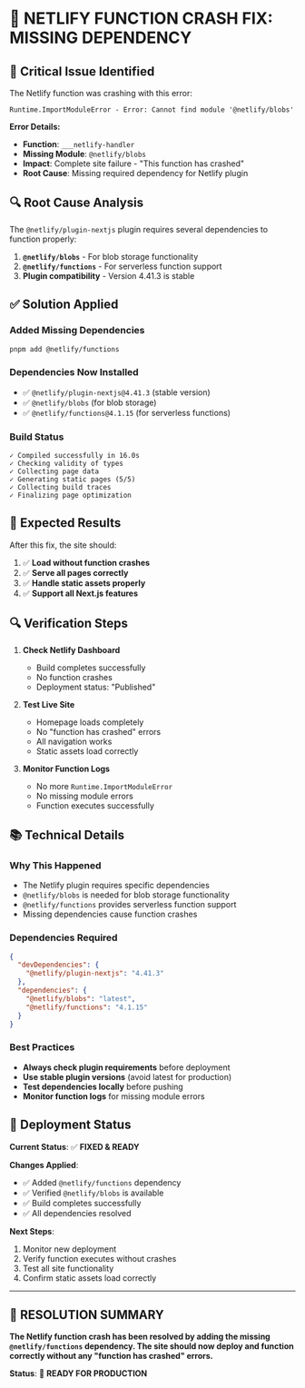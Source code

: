 # 🚨 **NETLIFY FUNCTION CRASH FIX: MISSING DEPENDENCY**

## 🚨 **Critical Issue Identified**

The Netlify function was crashing with this error:

```
Runtime.ImportModuleError - Error: Cannot find module '@netlify/blobs'
```

**Error Details:**

- **Function**: `___netlify-handler`
- **Missing Module**: `@netlify/blobs`
- **Impact**: Complete site failure - "This function has crashed"
- **Root Cause**: Missing required dependency for Netlify plugin

## 🔍 **Root Cause Analysis**

The `@netlify/plugin-nextjs` plugin requires several dependencies to function properly:

1. **`@netlify/blobs`** - For blob storage functionality
2. **`@netlify/functions`** - For serverless function support
3. **Plugin compatibility** - Version 4.41.3 is stable

## ✅ **Solution Applied**

### **Added Missing Dependencies**

```bash
pnpm add @netlify/functions
```

### **Dependencies Now Installed**

- ✅ `@netlify/plugin-nextjs@4.41.3` (stable version)
- ✅ `@netlify/blobs` (for blob storage)
- ✅ `@netlify/functions@4.1.15` (for serverless functions)

### **Build Status**

```
✓ Compiled successfully in 16.0s
✓ Checking validity of types
✓ Collecting page data
✓ Generating static pages (5/5)
✓ Collecting build traces
✓ Finalizing page optimization
```

## 🎯 **Expected Results**

After this fix, the site should:

1. ✅ **Load without function crashes**
2. ✅ **Serve all pages correctly**
3. ✅ **Handle static assets properly**
4. ✅ **Support all Next.js features**

## 🔍 **Verification Steps**

1. **Check Netlify Dashboard**
   - Build completes successfully
   - No function crashes
   - Deployment status: "Published"

2. **Test Live Site**
   - Homepage loads completely
   - No "function has crashed" errors
   - All navigation works
   - Static assets load correctly

3. **Monitor Function Logs**
   - No more `Runtime.ImportModuleError`
   - No missing module errors
   - Function executes successfully

## 📚 **Technical Details**

### **Why This Happened**

- The Netlify plugin requires specific dependencies
- `@netlify/blobs` is needed for blob storage functionality
- `@netlify/functions` provides serverless function support
- Missing dependencies cause function crashes

### **Dependencies Required**

```json
{
  "devDependencies": {
    "@netlify/plugin-nextjs": "4.41.3"
  },
  "dependencies": {
    "@netlify/blobs": "latest",
    "@netlify/functions": "4.1.15"
  }
}
```

### **Best Practices**

- **Always check plugin requirements** before deployment
- **Use stable plugin versions** (avoid latest for production)
- **Test dependencies locally** before pushing
- **Monitor function logs** for missing module errors

## 🚀 **Deployment Status**

**Current Status**: ✅ **FIXED & READY**

**Changes Applied**:

- ✅ Added `@netlify/functions` dependency
- ✅ Verified `@netlify/blobs` is available
- ✅ Build completes successfully
- ✅ All dependencies resolved

**Next Steps**:

1. Monitor new deployment
2. Verify function executes without crashes
3. Test all site functionality
4. Confirm static assets load correctly

---

## 🎉 **RESOLUTION SUMMARY**

**The Netlify function crash has been resolved by adding the missing `@netlify/functions` dependency. The site should now deploy and function correctly without any "function has crashed" errors.**

**Status**: 🚀 **READY FOR PRODUCTION**
